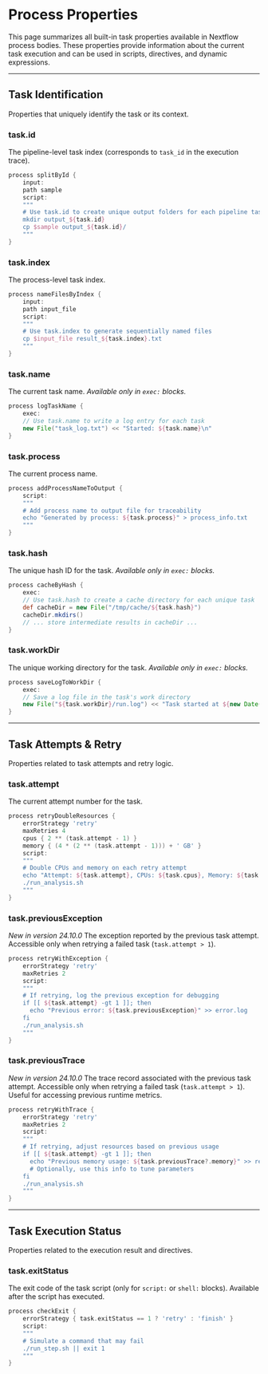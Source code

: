 # Process Properties

This page summarizes all built-in task properties available in Nextflow process bodies. These properties provide information about the current task execution and can be used in scripts, directives, and dynamic expressions.

---

## Task Identification

Properties that uniquely identify the task or its context.

### task.id

The pipeline-level task index (corresponds to `task_id` in the execution trace).

```groovy
process splitById {
    input:
    path sample
    script:
    """
    # Use task.id to create unique output folders for each pipeline task
    mkdir output_${task.id}
    cp $sample output_${task.id}/
    """
}
```

### task.index

The process-level task index.

```groovy
process nameFilesByIndex {
    input:
    path input_file
    script:
    """
    # Use task.index to generate sequentially named files
    cp $input_file result_${task.index}.txt
    """
}
```

### task.name

The current task name.
*Available only in `exec:` blocks.*

```groovy
process logTaskName {
    exec:
    // Use task.name to write a log entry for each task
    new File("task_log.txt") << "Started: ${task.name}\n"
}
```

### task.process

The current process name.

```groovy
process addProcessNameToOutput {
    script:
    """
    # Add process name to output file for traceability
    echo "Generated by process: ${task.process}" > process_info.txt
    """
}
```

### task.hash

The unique hash ID for the task.
*Available only in `exec:` blocks.*

```groovy
process cacheByHash {
    exec:
    // Use task.hash to create a cache directory for each unique task
    def cacheDir = new File("/tmp/cache/${task.hash}")
    cacheDir.mkdirs()
    // ... store intermediate results in cacheDir ...
}
```

### task.workDir

The unique working directory for the task.
*Available only in `exec:` blocks.*

```groovy
process saveLogToWorkDir {
    exec:
    // Save a log file in the task's work directory
    new File("${task.workDir}/run.log") << "Task started at ${new Date()}\n"
}
```

---

## Task Attempts & Retry

Properties related to task attempts and retry logic.

### task.attempt

The current attempt number for the task.

```groovy
process retryDoubleResources {
    errorStrategy 'retry'
    maxRetries 4
    cpus { 2 ** (task.attempt - 1) }
    memory { (4 * (2 ** (task.attempt - 1))) + ' GB' }
    script:
    """
    # Double CPUs and memory on each retry attempt
    echo "Attempt: ${task.attempt}, CPUs: ${task.cpus}, Memory: ${task.memory}"
    ./run_analysis.sh
    """
}
```

### task.previousException

*New in version 24.10.0*
The exception reported by the previous task attempt.
Accessible only when retrying a failed task (`task.attempt > 1`).

```groovy
process retryWithException {
    errorStrategy 'retry'
    maxRetries 2
    script:
    """
    # If retrying, log the previous exception for debugging
    if [[ ${task.attempt} -gt 1 ]]; then
      echo "Previous error: ${task.previousException}" >> error.log
    fi
    ./run_analysis.sh
    """
}
```

### task.previousTrace

*New in version 24.10.0*
The trace record associated with the previous task attempt.
Accessible only when retrying a failed task (`task.attempt > 1`). Useful for accessing previous runtime metrics.

```groovy
process retryWithTrace {
    errorStrategy 'retry'
    maxRetries 2
    script:
    """
    # If retrying, adjust resources based on previous usage
    if [[ ${task.attempt} -gt 1 ]]; then
      echo "Previous memory usage: ${task.previousTrace?.memory}" >> resource.log
      # Optionally, use this info to tune parameters
    fi
    ./run_analysis.sh
    """
}
```

---

## Task Execution Status

Properties related to the execution result and directives.

### task.exitStatus

The exit code of the task script (only for `script:` or `shell:` blocks).
Available after the script has executed.

```groovy
process checkExit {
    errorStrategy { task.exitStatus == 1 ? 'retry' : 'finish' }
    script:
    """
    # Simulate a command that may fail
    ./run_step.sh || exit 1
    """
}
```
